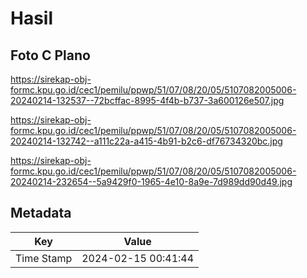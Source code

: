 # Hasil

## Foto C Plano

https://sirekap-obj-formc.kpu.go.id/cec1/pemilu/ppwp/51/07/08/20/05/5107082005006-20240214-132537--72bcffac-8995-4f4b-b737-3a600126e507.jpg

https://sirekap-obj-formc.kpu.go.id/cec1/pemilu/ppwp/51/07/08/20/05/5107082005006-20240214-132742--a111c22a-a415-4b91-b2c6-df76734320bc.jpg

https://sirekap-obj-formc.kpu.go.id/cec1/pemilu/ppwp/51/07/08/20/05/5107082005006-20240214-232654--5a9429f0-1965-4e10-8a9e-7d989dd90d49.jpg


## Metadata

| Key        | Value               |
| ---------- | ------------------- |
| Time Stamp | 2024-02-15 00:41:44 |



